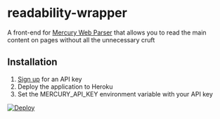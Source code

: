 # readability-wrapper


A front-end for [Mercury Web Parser](https://mercury.postlight.com/web-parser/) that allows you to read the main content on pages without all the unnecessary cruft

## Installation

1. [Sign up](https://mercury.postlight.com/web-parser/) for an API key
2. Deploy the application to Heroku 
3. Set the MERCURY_API_KEY environment variable with your API key

[![Deploy](https://www.herokucdn.com/deploy/button.svg)](https://heroku.com/deploy)
